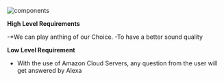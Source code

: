 ![components](https://user-images.githubusercontent.com/98880241/154842204-7933524d-8a6c-4773-b95f-0bbe0615a9c8.jpeg)


 **High Level Requirements**

   -*We can play anthing of our Choice.
  -To have a better sound quality

**Low Level Requirement**
 - With the use of Amazon Cloud Servers, any question from the user will get answered by Alexa
